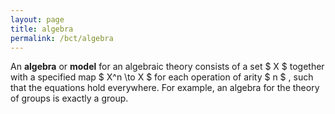 ```yaml
---
layout: page
title: algebra
permalink: /bct/algebra
---
```

 An **algebra** or **model** for an algebraic theory consists of a set $ X $ together with a specified map $ X^n \to X $ for each operation of arity $ n $ , such that the equations hold everywhere. For example, an algebra for the theory of groups is exactly a group.
